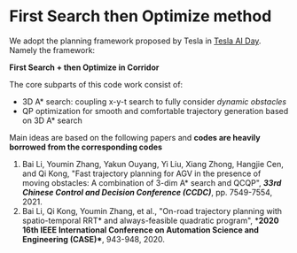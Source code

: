 # First Search then Optimize method

We adopt the planning framework proposed by Tesla in [Tesla AI Day](https://www.bilibili.com/video/BV1PM4y1V7g5/). Namely the framework:

**First Search + then Optimize in Corridor**

The core subparts of this code work consist of:

+ 3D A* search: coupling x-y-t search to fully consider *dynamic obstacles*
+ QP optimization for smooth and comfortable trajectory generation based on 3D A* search



Main ideas are based on the following papers and **codes are heavily borrowed from the corresponding codes**  

1. Bai Li, Youmin Zhang, Yakun Ouyang, Yi Liu, Xiang Zhong, Hangjie Cen, and Qi Kong, "Fast trajectory planning for AGV in the presence of moving obstacles: A combination of 3-dim A* search and QCQP", ***33rd Chinese Control and Decision Conference (CCDC)***, pp. 7549-7554, 2021.
2. Bai Li, Qi Kong, Youmin Zhang, et al., "On-road trajectory planning with spatio-temporal RRT* and always-feasible quadratic program", ***2020 16th IEEE International Conference on Automation Science and Engineering (CASE)\***, 943-948, 2020.